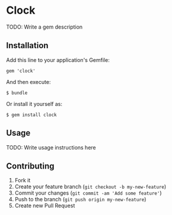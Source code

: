 # Clock

TODO: Write a gem description

## Installation

Add this line to your application's Gemfile:

    gem 'clock'

And then execute:

    $ bundle

Or install it yourself as:

    $ gem install clock

## Usage

TODO: Write usage instructions here

## Contributing

1. Fork it
2. Create your feature branch (`git checkout -b my-new-feature`)
3. Commit your changes (`git commit -am 'Add some feature'`)
4. Push to the branch (`git push origin my-new-feature`)
5. Create new Pull Request
